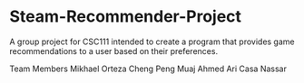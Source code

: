 # Steam-Recommender-Project
A group project for CSC111 intended to create a program that provides game recommendations to a user based on their preferences.

Team Members
Mikhael Orteza
Cheng Peng
Muaj Ahmed
Ari Casa Nassar
